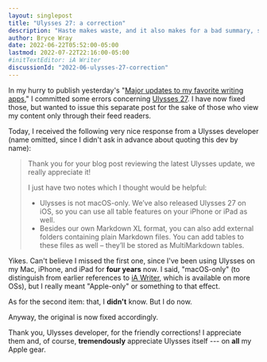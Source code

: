 ```yaml
---
layout: singlepost
title: "Ulysses 27: a correction"
description: "Haste makes waste, and it also makes for a bad summary, so here are some corrections to what I wrote yesterday about Ulysses 27."
author: Bryce Wray
date: 2022-06-22T05:52:00-05:00
lastmod: 2022-07-22T22:16:00-05:00
#initTextEditor: iA Writer
discussionId: "2022-06-ulysses-27-correction"
---
```


In my hurry to publish yesterday's "[Major updates to my favorite writing apps](/posts/2022/06/major-updates-my-favorite-writing-apps/)," I committed some errors concerning [Ulysses 27](https://ulysses.app/release-notes/). I have now fixed those, but wanted to issue this separate post for the sake of those who view my content only through their feed readers.

Today, I received the following very nice response from a Ulysses developer (name omitted, since I didn't ask in advance about quoting this dev by name):

> Thank you for your blog post reviewing the latest Ulysses update, we really appreciate it!
>
> I just have two notes which I thought would be helpful:
>
> - Ulysses is not macOS-only. We’ve also released Ulysses 27 on iOS, so you can use all table features on your iPhone or iPad as well.
> - Besides our own Markdown XL format, you can also add external folders containing plain Markdown files. You can add tables to these files as well – they’ll be stored as MultiMarkdown tables.

Yikes. Can't believe I missed the first one, since I've been using Ulysses on my Mac, iPhone, and iPad for **four years** now. I said, "macOS-only" (to distinguish from earlier references to [iA Writer](https://ia.net/writer), which is available on more OSs), but I really meant "Apple-only" or something to that effect.

As for the second item: that, I **didn't** know. But I do now.

Anyway, the original is now fixed accordingly.

Thank you, Ulysses developer, for the friendly corrections! I appreciate them and, of course, **tremendously** appreciate Ulysses itself --- on **all** my Apple gear.
